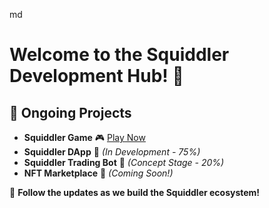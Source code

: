md
# Welcome to the Squiddler Development Hub! 🦑  

## 🚀 Ongoing Projects  
- **Squiddler Game** 🎮 [Play Now](https://deinusername.github.io/squiddler-game/)  
- **Squiddler DApp** 🔗 *(In Development - 75%)*  
- **Squiddler Trading Bot** 🤖 *(Concept Stage - 20%)*  
- **NFT Marketplace** 🎨 *(Coming Soon!)*  

📢 **Follow the updates as we build the Squiddler ecosystem!**
